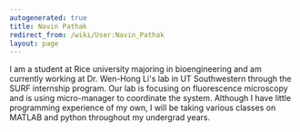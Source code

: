 ```yaml
---
autogenerated: true
title: Navin Pathak
redirect_from: /wiki/User:Navin_Pathak
layout: page
---
```


I am a student at Rice university majoring in bioengineering and am
currently working at Dr. Wen-Hong Li's lab in UT Southwestern through
the SURF internship program. Our lab is focusing on fluorescence
microscopy and is using micro-manager to coordinate the system. Although
I have little programming experience of my own, I will be taking various
classes on MATLAB and python throughout my undergrad years.
